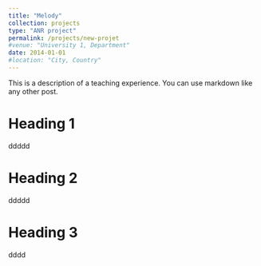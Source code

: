 ```yaml
---
title: "Melody"
collection: projects
type: "ANR project"
permalink: /projects/new-projet
#venue: "University 1, Department"
date: 2014-01-01
#location: "City, Country"
---
```


This is a description of a teaching experience. You can use markdown like any other post.

Heading 1
======
ddddd

Heading 2
======
ddddd

Heading 3
======
dddd
